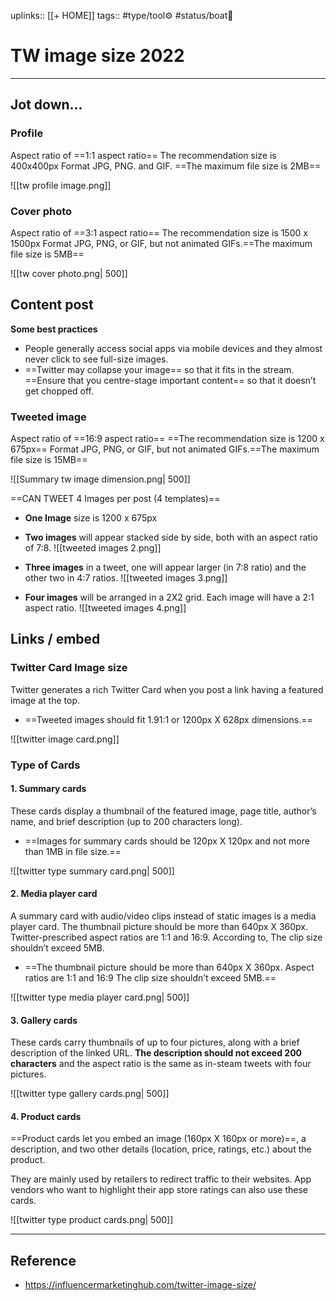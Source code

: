uplinks:: [[+ HOME]]
tags:: #type/tool⚙️  #status/boat🚤 

# TW image size 2022
---
## Jot down...
### Profile
Aspect ratio of ==1:1 aspect ratio==
The recommendation size is 400x400px
Format JPG, PNG. and GIF. ==The maximum file size is 2MB==

![[tw profile image.png]]

### Cover photo
Aspect ratio of ==3:1 aspect ratio==
The recommendation size is 1500 x 1500px
Format JPG, PNG, or GIF, but not animated GIFs.==The maximum file size is 5MB==

![[tw cover photo.png| 500]]

## Content post
**Some best practices**
- People generally access social apps via mobile devices and they almost never click to see full-size images.
- ==Twitter may collapse your image== so that it fits in the stream. ==Ensure that you centre-stage important content== so that it doesn’t get chopped off.

### Tweeted image
Aspect ratio of ==16:9 aspect ratio==
==The recommendation size is 1200 x 675px==
Format JPG, PNG, or GIF, but not animated GIFs.==The maximum file size is 15MB==

![[Summary tw image dimension.png| 500]]

==CAN TWEET 4 Images per post (4 templates)==

- **One Image** size is 1200 x 675px

- **Two images** will appear stacked side by side, both with an aspect ratio of 7:8.
![[tweeted images 2.png]]

- **Three images** in a tweet, one will appear larger (in 7:8 ratio) and the other two in 4:7 ratios.
![[tweeted images 3.png]]

- **Four images** will be arranged in a 2X2 grid. Each image will have a 2:1 aspect ratio.
![[tweeted images 4.png]]

## Links / embed
### Twitter Card Image size
Twitter generates a rich Twitter Card when you post a link having a featured image at the top.

- ==Tweeted images should fit 1.91:1 or 1200px X 628px dimensions.==

![[twitter image card.png]]

### Type of Cards
#### 1. Summary cards
These cards display a thumbnail of the featured image, page title, author’s name, and brief description (up to 200 characters long). 

- ==Images for summary cards should be 120px X 120px and not more than 1MB in file size.==

![[twitter type summary card.png| 500]]

#### 2. Media player card
A summary card with audio/video clips instead of static images is a media player card. The thumbnail picture should be more than 640px X 360px. Twitter-prescribed aspect ratios are 1:1 and 16:9. According to, The clip size shouldn’t exceed 5MB.

- ==The thumbnail picture should be more than 640px X 360px. Aspect ratios are 1:1 and 16:9 The clip size shouldn’t exceed 5MB.==

![[twitter type media player card.png| 500]]

#### 3. Gallery cards
These cards carry thumbnails of up to four pictures, along with a brief description of the linked URL. **The description should not exceed 200 characters** and the aspect ratio is the same as in-steam tweets with four pictures.

![[twitter type gallery cards.png| 500]]

#### 4. Product cards
==Product cards let you embed an image (160px X 160px or more)==, a description, and two other details (location, price, ratings, etc.) about the product.

They are mainly used by retailers to redirect traffic to their websites. App vendors who want to highlight their app store ratings can also use these cards.

![[twitter type product cards.png| 500]]

---
## Reference
- https://influencermarketinghub.com/twitter-image-size/
